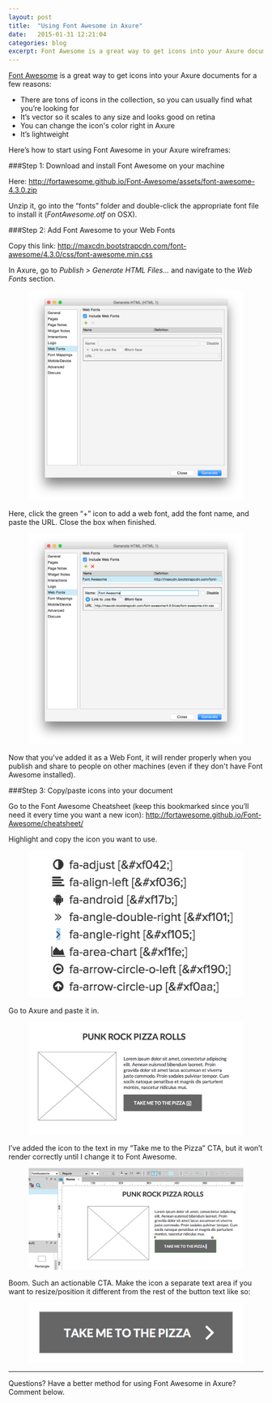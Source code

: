 ```yaml
---
layout: post
title:  "Using Font Awesome in Axure"
date:   2015-01-31 12:21:04
categories: blog
excerpt: Font Awesome is a great way to get icons into your Axure documents. There are tons of icons in the collection, it's super lightweight, and great for getting icons into your Axure wireframes quickly.
---
```

[Font Awesome](http://fortawesome.github.io/Font-Awesome/) is a great way to get icons into your Axure documents for a few reasons:

* There are tons of icons in the collection, so you can usually find what you’re looking for
* It’s vector so it scales to any size and looks good on retina
* You can change the icon's color right in Axure
* It’s lightweight

Here’s how to start using Font Awesome in your Axure wireframes:

###Step 1: Download and install Font Awesome on your machine

Here: http://fortawesome.github.io/Font-Awesome/assets/font-awesome-4.3.0.zip

Unzip it, go into the “fonts” folder and double-click the appropriate font file to install it (*FontAwesome.otf* on OSX).

###Step 2: Add Font Awesome to your Web Fonts

Copy this link: http://maxcdn.bootstrapcdn.com/font-awesome/4.3.0/css/font-awesome.min.css

In Axure, go to *Publish > Generate HTML Files…* and navigate to the *Web Fonts* section.

<figure>
  <img data-action="zoom" src="/img/blog/font-awesome-axure/Screen-Shot-2015-01-31-at-12-46-10-PM.png" alt="Axure web fonts">
</figure>

Here, click the green “+” icon to add a web font, add the font name, and paste the URL. Close the box when finished.

<figure>
  <img data-action="zoom" src="/img/blog/font-awesome-axure/Screen-Shot-2015-01-31-at-12-46-28-PM.png" alt="Axure Web Fonts – Font Awesome added">
</figure>

Now that you've added it as a Web Font, it will render properly when you publish and share to people on other machines (even if they don't have Font Awesome installed).

###Step 3: Copy/paste icons into your document

Go to the Font Awesome Cheatsheet (keep this bookmarked since you’ll need it every time you want a new icon): http://fortawesome.github.io/Font-Awesome/cheatsheet/

Highlight and copy the icon you want to use.

<figure>
  <img data-action="zoom" src="/img/blog/font-awesome-axure/Screen-Shot-2015-01-31-at-12-53-42-PM.png" alt="Right caret highlighted">
</figure>

Go to Axure and paste it in.

<figure>
  <img data-action="zoom" src="/img/blog/font-awesome-axure/Screen-Shot-2015-01-31-at-12-55-51-PM.png" alt="Right caret pasted but rendering incorrectly">
</figure>

I’ve added the icon to the text in my “Take me to the Pizza” CTA, but it won’t render correctly until I change it to Font Awesome.

<figure>
  <img data-action="zoom" src="/img/blog/font-awesome-axure/Screen-Shot-2015-01-31-at-12-58-53-PM.png" alt="Text changed to Font Awesome">
</figure>

Boom. Such an actionable CTA. Make the icon a separate text area if you want to resize/position it different from the rest of the button text like so:

<figure>
  <img data-action="zoom" src="/img/blog/font-awesome-axure/Screen-Shot-2015-01-31-at-1-04-59-PM.png" alt="Reformatted icon">
</figure>

***

Questions? Have a better method for using Font Awesome in Axure? Comment below.

